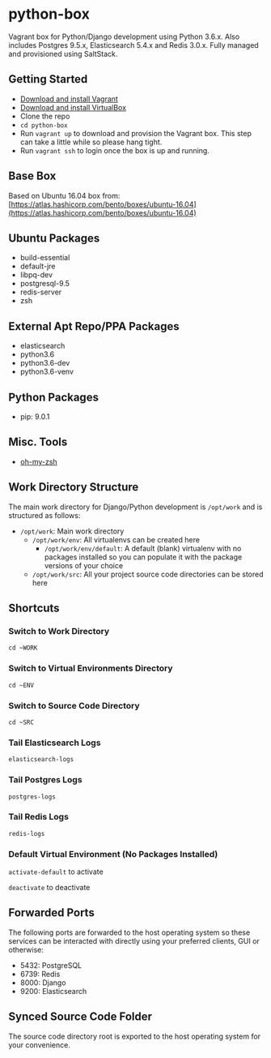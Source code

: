 # python-box
Vagrant box for Python/Django development using Python 3.6.x. Also includes Postgres 9.5.x, Elasticsearch 5.4.x and Redis 3.0.x. Fully managed and provisioned using SaltStack.

## Getting Started
- [Download and install Vagrant](https://www.vagrantup.com/downloads.html)
- [Download and install VirtualBox](https://www.virtualbox.org/wiki/Downloads)
- Clone the repo
- `cd python-box`
- Run `vagrant up` to download and provision the Vagrant box. This step can take a little while so please hang tight.
- Run `vagrant ssh` to login once the box is up and running.

## Base Box
Based on Ubuntu 16.04 box from: [https://atlas.hashicorp.com/bento/boxes/ubuntu-16.04](https://atlas.hashicorp.com/bento/boxes/ubuntu-16.04)

## Ubuntu Packages
- build-essential
- default-jre
- libpq-dev
- postgresql-9.5
- redis-server
- zsh

## External Apt Repo/PPA Packages
- elasticsearch
- python3.6
- python3.6-dev
- python3.6-venv

## Python Packages
- pip: 9.0.1

## Misc. Tools
- [oh-my-zsh](https://github.com/robbyrussell/oh-my-zsh)

## Work Directory Structure
The main work directory for Django/Python development is `/opt/work` and is structured as follows:

- `/opt/work`: Main work directory
  - `/opt/work/env`: All virtualenvs can be created here
    - `/opt/work/env/default`: A default (blank) virtualenv with no packages installed so you can populate it with the package versions of your choice
  - `/opt/work/src`: All your project source code directories can be stored here

## Shortcuts
### Switch to Work Directory
`cd ~WORK`

### Switch to Virtual Environments Directory
`cd ~ENV`

### Switch to Source Code Directory
`cd ~SRC`

### Tail Elasticsearch Logs
`elasticsearch-logs`

### Tail Postgres Logs
`postgres-logs`

### Tail Redis Logs
`redis-logs`

### Default Virtual Environment (No Packages Installed)
`activate-default` to activate

`deactivate` to deactivate

## Forwarded Ports
The following ports are forwarded to the host operating system so these services can be interacted with directly using your preferred clients, GUI or otherwise:

- 5432: PostgreSQL
- 6739: Redis
- 8000: Django
- 9200: Elasticsearch

## Synced Source Code Folder
The source code directory root is exported to the host operating system for your convenience.
